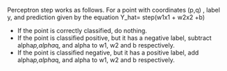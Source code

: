 Perceptron step works as follows. For a point with coordinates (p,q) , label y, and prediction given by the equation 
Y_hat= step(w1x1 + w2x2 +b)

* If the point is correctly classified, do nothing.
* If the point is classified positive, but it has a negative label, subtract alpha*p,alpha*q, and alpha to w1, w2 and b respectively.
* If the point is classified negative, but it has a positive label, add alpha*p,alpha*q, and alpha to w1, w2 and b respectively.